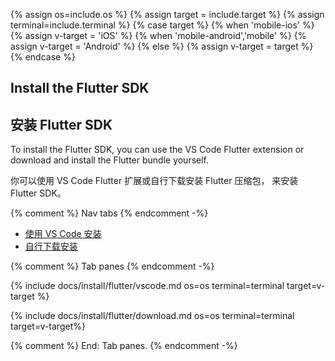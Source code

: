 {% assign os=include.os %}
{% assign target = include.target %}
{% assign terminal=include.terminal %}
{% case target %}
{% when 'mobile-ios' %}
   {% assign v-target = 'iOS' %}
{% when 'mobile-android','mobile' %}
   {% assign v-target = 'Android' %}
{% else %}
   {% assign v-target = target %}
{% endcase %}

## Install the Flutter SDK

## 安装 Flutter SDK

To install the Flutter SDK, you can use the VS Code Flutter extension
or download and install the Flutter bundle yourself.

你可以使用 VS Code Flutter 扩展或自行下载安装 Flutter 压缩包，
来安装 Flutter SDK。

{% comment %} Nav tabs {% endcomment -%}
<ul class="nav nav-tabs" id="flutter-install" role="tablist">
    <li class="nav-item">
        <a class="nav-link active" id="vscode-tab" href="#vscode" role="tab" aria-controls="vscode" aria-selected="true">使用 VS Code 安装</a>
    </li>
    <li class="nav-item">
        <a class="nav-link" id="download-tab" href="#download" role="tab" aria-controls="download" aria-selected="false">自行下载安装</a>
    </li>
</ul>

{% comment %} Tab panes {% endcomment -%}
<div class="tab-content">

<div class="tab-pane active" id="vscode" role="tabpanel" aria-labelledby="vscode-tab">

{% include docs/install/flutter/vscode.md os=os terminal=terminal target=v-target %}

</div>

<div class="tab-pane" id="download" role="tabpanel" aria-labelledby="download-tab">

{% include docs/install/flutter/download.md os=os terminal=terminal target=v-target%}

</div>
</div>

{% comment %} End: Tab panes. {% endcomment -%}
